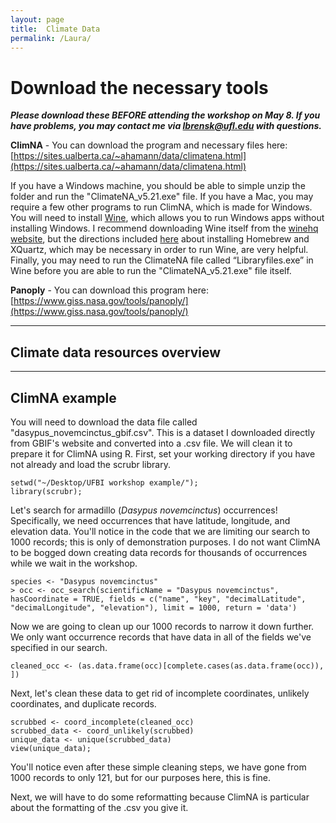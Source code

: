 ```yaml
---
layout: page
title:  Climate Data
permalink: /Laura/
---
```


# Download the necessary tools
***Please download these BEFORE attending the workshop on May 8. If you have problems, you may contact me via lbrensk@ufl.edu with questions.***

**ClimNA** - You can download the program and necessary files here: [https://sites.ualberta.ca/~ahamann/data/climatena.html](https://sites.ualberta.ca/~ahamann/data/climatena.html)

If you have a Windows machine, you should be able to simple unzip the folder and run the "ClimateNA_v5.21.exe" file.
If you have a Mac, you may require a few other programs to run ClimNA, which is made for Windows. You will need to install [Wine](http://www.winehq.org), which allows you to run Windows apps without installing Windows. I recommend downloading Wine itself from the [winehq website](http://www.winehq.org), but the directions included [here](https://www.davidbaumgold.com/tutorials/wine-mac/#part-1:-install-homebrew) about installing Homebrew and XQuartz, which may be necessary in order to run Wine, are very helpful. Finally, you may need to run the ClimateNA file called “Libraryfiles.exe” in Wine before you are able to run the "ClimateNA_v5.21.exe" file itself.

**Panoply** - You can download this program here: [https://www.giss.nasa.gov/tools/panoply/](https://www.giss.nasa.gov/tools/panoply/)

***

## Climate data resources overview

***

## ClimNA example

You will need to download the data file called "dasypus_novemcinctus_gbif.csv". This is a dataset I downloaded directly from GBIF's website and converted into a .csv file. We will clean it to prepare it for ClimNA using R. First, set your working directory if you have not already and load the scrubr library.

```{r}
setwd("~/Desktop/UFBI workshop example/");
library(scrubr);
```

Let's search for armadillo (*Dasypus novemcinctus*) occurrences! Specifically, we need occurrences that have latitude, longitude, and elevation data. You'll notice in the code that we are limiting our search to 1000 records; this is only of demonstration purposes. I do not want ClimNA to be bogged down creating data records for thousands of occurrences while we wait in the workshop.

```{r}
species <- "Dasypus novemcinctus"
> occ <- occ_search(scientificName = "Dasypus novemcinctus", hasCoordinate = TRUE, fields = c("name", "key", "decimalLatitude", "decimalLongitude", "elevation"), limit = 1000, return = 'data')
```

Now we are going to clean up our 1000 records to narrow it down further. We only want occurrence records that have data in all of the fields we've specified in our search.

```{r}
cleaned_occ <- (as.data.frame(occ)[complete.cases(as.data.frame(occ)), ])
```

Next, let's clean these data to get rid of incomplete coordinates, unlikely coordinates, and duplicate records.

```{r}
scrubbed <- coord_incomplete(cleaned_occ)
scrubbed_data <- coord_unlikely(scrubbed)
unique_data <- unique(scrubbed_data)
view(unique_data);
```
You'll notice even after these simple cleaning steps, we have gone from 1000 records to only 121, but for our purposes here, this is fine.

Next, we will have to do some reformatting because ClimNA is particular about the formatting of the .csv you give it.
